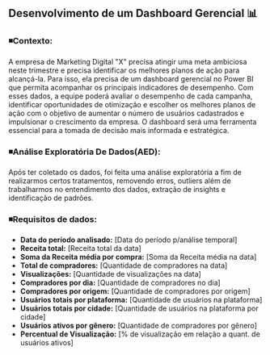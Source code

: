 ## Desenvolvimento de um Dashboard Gerencial 📊

### ◾Contexto: 

A empresa de Marketing Digital "X" precisa atingir uma meta ambiciosa neste
trimestre e precisa identificar os melhores planos de ação para alcançá-la. Para
isso, ela precisa de um dashboard gerencial no Power BI que permita acompanhar os
principais indicadores de desempenho. Com esses dados, a equipe poderá avaliar o
desempenho de cada campanha, identificar oportunidades de otimização e escolher
os melhores planos de ação com o objetivo de aumentar o número de usuários cadastrados 
e impulsionar o crescimento da empresa. O dashboard será uma ferramenta essencial para 
a tomada de decisão mais informada e estratégica.

### ◾Análise Exploratória De Dados(AED): 

Após ter coletado os dados, foi feita uma análise exploratória a fim de realizarmos certos tratamentos, removendo erros, outliers além de trabalharmos no entendimento dos dados, extração de insights e identificação de padrões. 

### ◾Requisitos de dados: 

- **Data do período analisado:** [Data do período p/análise temporal]
- **Receita total:** [Receita total da data]
- **Soma da Receita média por compra:** [Soma da Receita média na data]
- **Total de compradores:** [Quantidade de compradores na data]
- **Visualizações:** [Quantidade de visualizações na data]
- **Compradores por dia:** [Quantidade de compradores no dia]
- **Compradores por origem:** [Quantidade de compradores por origem]
- **Usuários totais por plataforma:** [Quantidade de usuários na plataforma]
- **Usuários totais por cidade:** [Quantidade de usuários na plataforma por cidade]
- **Usuários ativos por gênero:** [Quantidade de compradores por gênero]
- **Percentual de Visualização:** [% de visualização em relação a quant. de usuários ativos]


